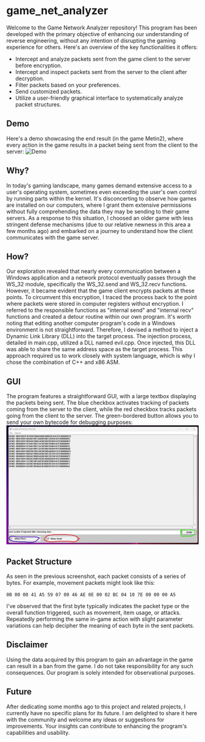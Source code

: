 # game_net_analyzer
Welcome to the Game Network Analyzer repository! This program has been developed with the primary objective of enhancing our understanding of reverse engineering, without any intention of disrupting the gaming experience for others. Here's an overview of the key functionalities it offers:
* Intercept and analyze packets sent from the game client to the server before encryption.
* Intercept and inspect packets sent from the server to the client after decryption.
* Filter packets based on your preferences.
* Send customized packets.
* Utilize a user-friendly graphical interface to systematically analyze packet structures.

## Demo
Here's a demo showcasing the end result (in the game Metin2), where every action in the game results in a packet being sent from the client to the server:
![Demo](images/demo.gif)

## Why?
In today's gaming landscape, many games demand extensive access to a user's operating system, sometimes even exceeding the user's own control by running parts within the kernel. It's disconcerting to observe how games are installed on our computers, where I grant them extensive permissions without fully comprehending the data they may be sending to their game servers. As a response to this situation, I choosed an older game with less stringent defense mechanisms (due to our relative newness in this area a few months ago) and embarked on a journey to understand how the client communicates with the game server.

## How?
Our exploration revealed that nearly every communication between a Windows application and a network protocol eventually passes through the WS_32 module, specifically the WS_32.send and WS_32.recv functions. However, it became evident that the game client encrypts packets at these points. To circumvent this encryption, I traced the process back to the point where packets were stored in computer registers without encryption. I referred to the responsible functions as "internal send" and "internal recv" functions and created a detour routine within our own program. It's worth noting that editing another computer program's code in a Windows environment is not straightforward. Therefore, I devised a method to inject a Dynamic Link Library (DLL) into the target process. The injection process, detailed in main.cpp, utilized a DLL named evil.cpp. Once injected, this DLL was able to share the same address space as the target process. This approach required us to work closely with system language, which is why I chose the combination of C++ and x86 ASM.

## GUI
The program features a straightforward GUI, with a large textbox displaying the packets being sent. The blue checkbox activates tracking of packets coming from the server to the client, while the red checkbox tracks packets going from the client to the server. The green-bordered button allows you to send your own bytecode for debugging purposes:
![GUI](images/screen1.jpg)

## Packet Structure
As seen in the previous screenshot, each packet consists of a series of bytes. For example, movement packets might look like this:
```
0B 00 00 41 A5 59 07 00 46 AE 0E 00 02 BC 04 10 7E 00 00 00 A5
```
I've observed that the first byte typically indicates the packet type or the overall function triggered, such as movement, item usage, or attacks. Repeatedly performing the same in-game action with slight parameter variations can help decipher the meaning of each byte in the sent packets.

## Disclaimer
Using the data acquired by this program to gain an advantage in the game can result in a ban from the game. I do not take responsibility for any such consequences. Our program is solely intended for observational purposes.

## Future
After dedicating some months ago to this project and related projects, I currently have no specific plans for its future. I am delighted to share it here with the community and welcome any ideas or suggestions for improvements. Your insights can contribute to enhancing the program's capabilities and usability.
